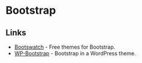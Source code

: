 # Bootstrap

## Links

 * [Bootswatch](http://bootswatch.com/) - Free themes for Bootstrap.
 * [WP-Bootstrap](http://320press.com/wpbs/) - Bootstrap in a WordPress theme.
